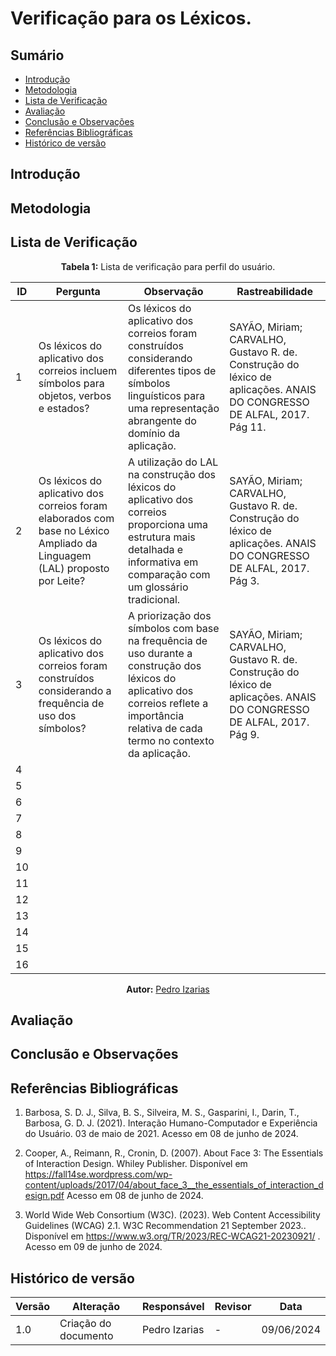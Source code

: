 # Verificação para os Léxicos.

## Sumário
* [Introdução](#Introdução)
* [Metodologia](#Metodologia)
* [Lista de Verificação](#Lista-de-Verificação)
* [Avaliação](#Avaliação)
* [Conclusão e Observações](#Conclusão-e-Observações)
* [Referências Bibliográficas](#Referências-Bibliográficas)
* [Histórico de versão](#Histórico-de-versão)

## Introdução


## Metodologia 


## Lista de Verificação



<center>

**Tabela 1:** Lista de verificação para perfil do usuário.

| ID  | Pergunta     | Observação    | Rastreabilidade                                                                                          |
|-----|---------------------------------------------------------------------------------------------------|--------------------------------------------------------------------------------------------------------------------------------|---------------------------------------------------------------------------------------------------------|
| 1  | Os léxicos do aplicativo dos correios incluem símbolos para objetos, verbos e estados?    |  Os léxicos do aplicativo dos correios foram construídos considerando diferentes tipos de símbolos linguísticos para uma representação abrangente do domínio da aplicação.  | SAYÃO, Miriam; CARVALHO, Gustavo R. de. Construção do léxico de aplicações. ANAIS DO CONGRESSO DE ALFAL, 2017. Pág 11. |
| 2  | Os léxicos do aplicativo dos correios foram elaborados com base no Léxico Ampliado da Linguagem (LAL) proposto por Leite?    | A utilização do LAL na construção dos léxicos do aplicativo dos correios proporciona uma estrutura mais detalhada e informativa em comparação com um glossário tradicional.   | SAYÃO, Miriam; CARVALHO, Gustavo R. de. Construção do léxico de aplicações. ANAIS DO CONGRESSO DE ALFAL, 2017. Pág 3. |
| 3  | Os léxicos do aplicativo dos correios foram construídos considerando a frequência de uso dos símbolos?    |  A priorização dos símbolos com base na frequência de uso durante a construção dos léxicos do aplicativo dos correios reflete a importância relativa de cada termo no contexto da aplicação.    | SAYÃO, Miriam; CARVALHO, Gustavo R. de. Construção do léxico de aplicações. ANAIS DO CONGRESSO DE ALFAL, 2017. Pág 9. |
| 4  |     |                           | |
| 5  |     |                           | |
| 6  |     |                           | |
| 7  |     |                           | |
| 8  |     |                           | |
| 9  |     |                           | |
| 10  |     |                           | |
| 11  |     |                           | |
| 12  |     |                           | |
| 13  |     |                           | |
| 14  |     |                           | |
| 15  |     |                           | |
| 16  |     |                           | |

**Autor:** [Pedro Izarias](https://github.com/Izarias)

</center>

## Avaliação

## Conclusão e Observações

## Referências Bibliográficas

1. Barbosa, S. D. J., Silva, B. S., Silveira, M. S., Gasparini, I., Darin, T., Barbosa, G. D. J. (2021). Interação Humano-Computador e Experiência do Usuário. 03 de maio de 2021. Acesso em 08 de junho de 2024.

2. Cooper, A., Reimann, R., Cronin, D. (2007). About Face 3: The Essentials of Interaction Design. Whiley Publisher. Disponível em <https://fall14se.wordpress.com/wp-content/uploads/2017/04/about_face_3__the_essentials_of_interaction_design.pdf> Acesso em 08 de junho de 2024.

3. World Wide Web Consortium (W3C). (2023). Web Content Accessibility Guidelines (WCAG) 2.1. W3C Recommendation 21 September 2023.. Disponível em <https://www.w3.org/TR/2023/REC-WCAG21-20230921/> . Acesso em 09 de junho de 2024.

## Histórico de versão

| Versão | Alteração | Responsável | Revisor | Data |
| - | - | - | - | - |
| 1.0 | Criação do documento | Pedro Izarias | - | 09/06/2024 |
